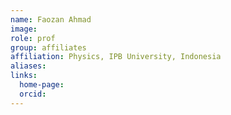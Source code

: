 ```yaml
---
name: Faozan Ahmad
image: 
role: prof
group: affiliates
affiliation: Physics, IPB University, Indonesia
aliases:
links:
  home-page: 
  orcid:
---
```


